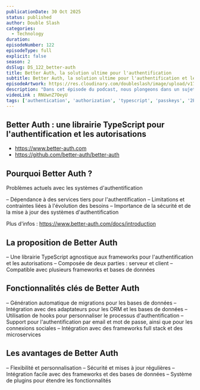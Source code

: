 ```yaml
---
publicationDate: 30 Oct 2025
status: published
author: Double Slash
categories:
  - Technology
duration:
episodeNumber: 122
episodeType: full
explicit: false
season: 2
dsSlug: DS_122_better-auth
title: Better Auth, la solution ultime pour l'authentification
subtitle: Better Auth, la solution ultime pour l'authentification et les autorisations en TypeScript
episodeArtwork: https://res.cloudinary.com/doubleslash/image/upload/v1760035124/episode/ART_122_hxhaur.png
description: "Dans cet épisode du podcast, nous plongeons dans un sujet qui touche absolument tous les développeurs : l’authentification. Cette partie de votre application devient vite un cauchemar dès qu’on veut faire plus que “email + mot de passe”. Nous allons parler de Better Auth, une librairie TypeScript qui promet de rendre l’authentification enfin agréable. Framework agnostique, elle vous apporte tout ce qu'il faut : 2FA, passkeys, multi-tenancy, multi-sessions, SSO... bref, tout ce qui fait qu’on finit normalement par pleurer dans la documentation ou à réinventer une roue carrée. Si vous voulez vous concentrer sur votre produit et arrêter de bricoler des flux d’authentification maison, cet épisode est pour vous."
videoLink : RNUwnZ7OeyU
tags: ['authentication', 'authorization', 'typescript', 'passkeys', '2FA', 'SSO', 'security']
---
```

## Better Auth : une librairie TypeScript pour l'authentification et les autorisations

- https://www.better-auth.com
- https://github.com/better-auth/better-auth

## Pourquoi Better Auth ?

Problèmes actuels avec les systèmes d'authentification

– Dépendance à des services tiers pour l'authentification
– Limitations et contraintes liées à l'évolution des besoins
– Importance de la sécurité et de la mise à jour des systèmes d'authentification

Plus d'infos : https://www.better-auth.com/docs/introduction

## La proposition de Better Auth

– Une librairie TypeScript agnostique aux frameworks pour l'authentification et les autorisations
– Composée de deux parties : serveur et client
– Compatible avec plusieurs frameworks et bases de données

## Fonctionnalités clés de Better Auth

– Génération automatique de migrations pour les bases de données
– Intégration avec des adaptateurs pour les ORM et les bases de données
– Utilisation de hooks pour personnaliser le processus d'authentification
– Support pour l'authentification par email et mot de passe, ainsi que pour les connexions sociales
– Intégration avec des frameworks full stack et des microservices

## Les avantages de Better Auth

– Flexibilité et personnalisation
– Sécurité et mises à jour régulières
– Intégration facile avec des frameworks et des bases de données
– Système de plugins pour étendre les fonctionnalités
